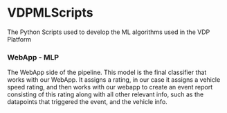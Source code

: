 # VDPMLScripts
The Python Scripts used to develop the ML algorithms used in the VDP Platform
### WebApp - MLP
The WebApp side of the pipeline. This model is the final classifier that works with our WebApp. It assigns a rating, in our case it assigns a vehicle speed rating, and then works with our webapp to create an event report consisting of this rating along with all other relevant info, such as the datapoints that triggered the event, and the vehicle info.
